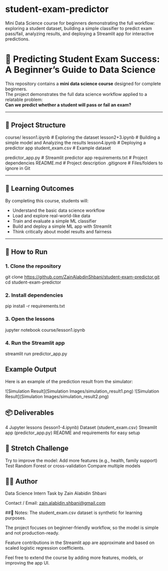 # student-exam-predictor
Mini Data Science course for beginners demonstrating the full workflow: exploring a student dataset, building a simple classifier to predict exam pass/fail, analyzing results, and deploying a Streamlit app for interactive predictions.

# 🧠 Predicting Student Exam Success: A Beginner’s Guide to Data Science

This repository contains a **mini data science course** designed for complete beginners.  
The project demonstrates the full data science workflow applied to a relatable problem:  
**Can we predict whether a student will pass or fail an exam?**

---

## 📂 Project Structure

course/
lesson1.ipynb # Exploring the dataset
lesson2+3.ipynb # Building a simple model and Analyzing the results
lesson4.ipynb # Deploying a predictor app
student_exam.csv # Example dataset

predictor_app.py # Streamlit predictor app
requirements.txt # Project dependencies
README.md # Project description
.gitignore # Files/folders to ignore in Git

---

## 🎯 Learning Outcomes

By completing this course, students will:

- Understand the basic data science workflow
- Load and explore real-world-like data
- Train and evaluate a simple ML classifier
- Build and deploy a simple ML app with Streamlit
- Think critically about model results and fairness

---

## 🚀 How to Run

### 1. Clone the repository

git clone https://github.com/ZainAlabdinShbani/student-exam-predictor.git
cd student-exam-predictor

### 2. Install dependencies

pip install -r requirements.txt

### 3. Open the lessons

jupyter notebook course/lesson1.ipynb

### 4. Run the Streamlit app

streamlit run predictor_app.py

## Example Output

Here is an example of the prediction result from the simulator:

![Simulation Result](Simulation Images/simulation_result1.png)
![Simulation Result](Simulation Images/simulation_result2.png)


## 📦 Deliverables
4 Jupyter lessons (lesson1-4.ipynb)
Dataset (student_exam.csv)
Streamlit app (predictor_app.py)
README and requirements for easy setup

## 🔄 Stretch Challenge
Try to improve the model:
Add more features (e.g., health, family support)
Test Random Forest or cross-validation
Compare multiple models

## 👩‍💻 Author
Data Science Intern Task by Zain Alabidin Shbani

Contact / Email: zain.alabidin.shbani@gmail.com

##📝 Notes:
The student_exam.csv dataset is synthetic for learning purposes.

The project focuses on beginner-friendly workflow, so the model is simple and not production-ready.

Feature contributions in the Streamlit app are approximate and based on scaled logistic regression coefficients.

Feel free to extend the course by adding more features, models, or improving the app UI.
```

